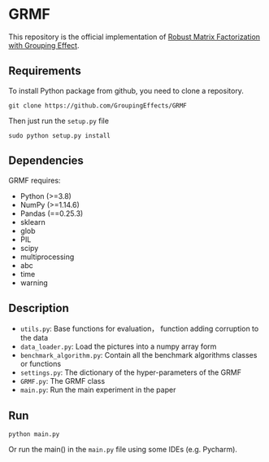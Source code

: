 # GRMF

This repository is the official implementation of [Robust Matrix Factorization with Grouping Effect](). 

## Requirements
To install Python package from github, you need to clone a repository.
```
git clone https://github.com/GroupingEffects/GRMF
```

Then just run the `setup.py` file

```
sudo python setup.py install
```


## Dependencies
GRMF requires:
* Python (>=3.8)
* NumPy (>=1.14.6)
* Pandas (==0.25.3)
* sklearn
* glob
* PIL
* scipy
* multiprocessing
* abc
* time
* warning

## Description
* `utils.py`: Base functions for evaluation， function adding corruption to the data
* `data_loader.py`: Load the pictures into a numpy array form
* `benchmark_algorithm.py`: Contain all the benchmark algorithms classes or functions
* `settings.py`: The dictionary of the hyper-parameters of the GRMF
* `GRMF.py`: The GRMF class
* `main.py`: Run the main experiment in the paper


## Run

```train
python main.py
```
Or run the main() in the `main.py` file using some IDEs (e.g. Pycharm).


